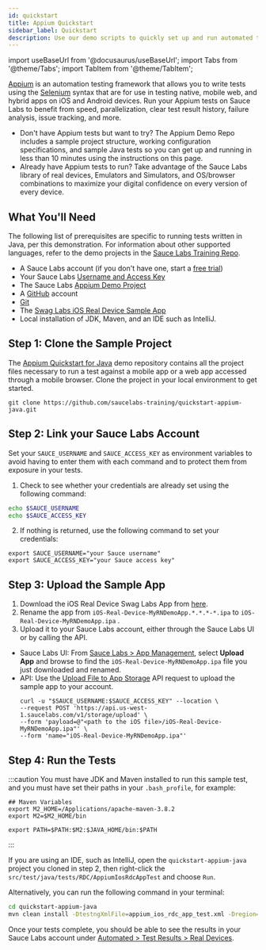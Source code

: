```yaml
---
id: quickstart
title: Appium Quickstart
sidebar_label: Quickstart
description: Use our demo scripts to quickly set up and run automated tests and view the results in Sauce Labs.
---
```


import useBaseUrl from '@docusaurus/useBaseUrl';
import Tabs from '@theme/Tabs';
import TabItem from '@theme/TabItem';

[Appium](http://appium.io/) is an automation testing framework that allows you to write tests using the [Selenium](https://www.selenium.dev) syntax that are for use in testing native, mobile web, and hybrid apps on iOS and Android devices. Run your Appium tests on Sauce Labs to benefit from speed, parallelization, clear test result history, failure analysis, issue tracking, and more.

- Don't have Appium tests but want to try? The Appium Demo Repo includes a sample project structure, working configuration specifications, and sample Java tests so you can get up and running in less than 10 minutes using the instructions on this page.
- Already have Appium tests to run? Take advantage of the Sauce Labs library of real devices, Emulators and Simulators, and OS/browser combinations to maximize your digital confidence on every version of every device.

## What You'll Need

The following list of prerequisites are specific to running tests written in Java, per this demonstration. For information about other supported languages, refer to the demo projects in the [Sauce Labs Training Repo](https://github.com/saucelabs-training).

- A Sauce Labs account (if you don't have one, start a [free trial](https://saucelabs.com/sign-up))
- Your Sauce Labs [Username and Access Key](https://app.saucelabs.com/user-settings)
- The Sauce Labs [Appium Demo Project](https://github.com/saucelabs-training/quickstart-appium-java)
- A [GitHub](https://github.com/signup?ref_cta=Sign+up&ref_loc=header+logged+out&ref_page=%2F&source=header-home) account
- [Git](https://git-scm.com/downloads)
- The [Swag Labs iOS Real Device Sample App](https://github.com/saucelabs/sample-app-mobile/releases)
- Local installation of JDK, Maven, and an IDE such as IntelliJ.

## Step 1: Clone the Sample Project

The [Appium Quickstart for Java](https://github.com/saucelabs-training/quickstart-appium-java) demo repository contains all the project files necessary to run a test against a mobile app or a web app accessed through a mobile browser. Clone the project in your local environment to get started.

```
git clone https://github.com/saucelabs-training/quickstart-appium-java.git
```

## Step 2: Link your Sauce Labs Account

Set your `SAUCE_USERNAME` and `SAUCE_ACCESS_KEY` as environment variables to avoid having to enter them with each command and to protect them from exposure in your tests.

1. Check to see whether your credentials are already set using the following command:

```bash title="Check Environment Variables"
echo $SAUCE_USERNAME
echo $SAUCE_ACCESS_KEY
```

2. If nothing is returned, use the following command to set your credentials:

```
export SAUCE_USERNAME="your Sauce username"
export SAUCE_ACCESS_KEY="your Sauce access key"
```

## Step 3: Upload the Sample App

1. Download the iOS Real Device Swag Labs App from [here](https://github.com/saucelabs/my-demo-app-rn/releases/).
2. Rename the app from `iOS-Real-Device-MyRNDemoApp.*.*.*-*.ipa` to `iOS-Real-Device-MyRNDemoApp.ipa` .
3. Upload it to your Sauce Labs account, either through the Sauce Labs UI or by calling the API.

- Sauce Labs UI: From [Sauce Labs > App Management](https://app.saucelabs.com/app-management), select **Upload App** and browse to find the `iOS-Real-Device-MyRNDemoApp.ipa` file you just downloaded and renamed.
- API: Use the [Upload File to App Storage](/dev/api/storage/#upload-file-to-app-storage) API request to upload the sample app to your account.
  ```title="Example API Upload Request"
  curl -u "$SAUCE_USERNAME:$SAUCE_ACCESS_KEY" --location \
  --request POST 'https://api.us-west-1.saucelabs.com/v1/storage/upload' \
  --form 'payload=@"<path to the iOS file>/iOS-Real-Device-MyRNDemoApp.ipa"' \
  --form 'name="iOS-Real-Device-MyRNDemoApp.ipa"'
  ```

## Step 4: Run the Tests

:::caution
You must have JDK and Maven installed to run this sample test, and you must have set their paths in your `.bash_profile`, for example:

```
## Maven Variables
export M2_HOME=/Applications/apache-maven-3.8.2
export M2=$M2_HOME/bin

export PATH=$PATH:$M2:$JAVA_HOME/bin:$PATH
```

:::

If you are using an IDE, such as IntelliJ, open the `quickstart-appium-java` project you cloned in step 2, then right-click the `src/test/java/tests/RDC/AppiumIosRdcAppTest` and choose `Run`.

Alternatively, you can run the following command in your terminal:

```bash title="Terminal Command"
cd quickstart-appium-java
mvn clean install -DtestngXmlFile=appium_ios_rdc_app_test.xml -Dregion=us
```

Once your tests complete, you should be able to see the results in your Sauce Labs account under [Automated > Test Results > Real Devices](https://app.saucelabs.com/dashboard/tests/rdc).
